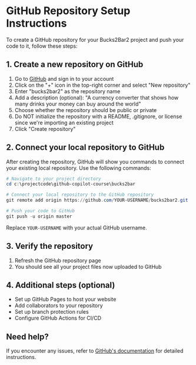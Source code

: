 # GitHub Repository Setup Instructions

To create a GitHub repository for your Bucks2Bar2 project and push your code to it, follow these steps:

## 1. Create a new repository on GitHub

1. Go to [GitHub](https://github.com/) and sign in to your account
2. Click on the "+" icon in the top-right corner and select "New repository"
3. Enter "bucks2bar2" as the repository name
4. Add a description (optional): "A currency converter that shows how many drinks your money can buy around the world"
5. Choose whether the repository should be public or private
6. Do NOT initialize the repository with a README, .gitignore, or license since we're importing an existing project
7. Click "Create repository"

## 2. Connect your local repository to GitHub

After creating the repository, GitHub will show you commands to connect your existing local repository. Use the following commands:

```powershell
# Navigate to your project directory
cd c:\projectcode\github-copilot-course\bucks2bar

# Connect your local repository to the GitHub repository
git remote add origin https://github.com/YOUR-USERNAME/bucks2bar2.git

# Push your code to GitHub
git push -u origin master
```

Replace `YOUR-USERNAME` with your actual GitHub username.

## 3. Verify the repository

1. Refresh the GitHub repository page
2. You should see all your project files now uploaded to GitHub

## 4. Additional steps (optional)

- Set up GitHub Pages to host your website
- Add collaborators to your repository
- Set up branch protection rules
- Configure GitHub Actions for CI/CD

## Need help?

If you encounter any issues, refer to [GitHub's documentation](https://docs.github.com/en/github/importing-your-projects-to-github/importing-source-code-to-github/adding-an-existing-project-to-github-using-the-command-line) for detailed instructions.
